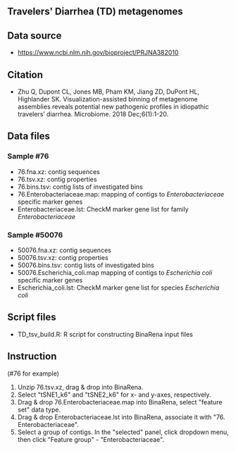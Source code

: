 Travelers' Diarrhea (TD) metagenomes
------

## Data source

- https://www.ncbi.nlm.nih.gov/bioproject/PRJNA382010

## Citation

- Zhu Q, Dupont CL, Jones MB, Pham KM, Jiang ZD, DuPont HL, Highlander SK.
  Visualization-assisted binning of metagenome assemblies reveals potential
  new pathogenic profiles in idiopathic travelers’ diarrhea. Microbiome.
  2018 Dec;6(1):1-20.

## Data files

### Sample #76

- 76.fna.xz: contig sequences
- 76.tsv.xz: contig properties
- 76.bins.tsv: contig lists of investigated bins
- 76.Enterobacteriaceae.map: mapping of contigs to _Enterobacteriaceae_
  specific marker genes
- Enterobacteriaceae.lst: CheckM marker gene list for family
  _Enterobacteriaceae_

### Sample #50076

- 50076.fna.xz: contig sequences
- 50076.tsv.xz: contig properties
- 50076.bins.tsv: contig lists of investigated bins
- 50076.Escherichia_coli.map mapping of contigs to _Escherichia coli_ specific
  marker genes
- Escherichia_coli.lst: CheckM marker gene list for species _Escherichia coli_

## Script files

- TD_tsv_build.R: R script for constructing BinaRena input files

## Instruction

(#76 for example)

1. Unzip 76.tsv.xz, drag & drop into BinaRena.
2. Select "tSNE1_k6" and "tSNE2_k6" for x- and y-axes, respectively.
3. Drag & drop 76.Enterobacteriaceae.map into BinaRena, select "feature set"
   data type.
4. Drag & drop Enterobacteriaceae.lst into BinaRena, associate it with "76.
   Enterobacteriaceae".
5. Select a group of contigs. In the "selected" panel, click dropdown menu,
   then click "Feature group" - "Enterobacteriaceae".
